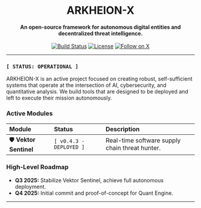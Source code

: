 

<h1 align="center">ARKHEION-X</h1>

<p align="center">
  <strong>An open-source framework for autonomous digital entities and decentralized threat intelligence.</strong>
  <br/><br/>
  <a href="https://github.com/Yudis-bit/Arkheion-X/actions"><img src="https://img.shields.io/github/actions/workflow/status/Yudis-bit/Arkheion-X/main.yml?style=for-the-badge&logo=githubactions&logoColor=white&label=Build" alt="Build Status"></a>
  <a href="https://github.com/Yudis-bit/Arkheion-X/blob/main/LICENSE"><img src="https://img.shields.io/github/license/Yudis-bit/Arkheion-X?style=for-the-badge&color=blue" alt="License"></a>
  <a href="https://twitter.com/arkheionx"><img src="https://img.shields.io/twitter/follow/arkheionx?style=for-the-badge&logo=x" alt="Follow on X"></a>
</p>

---

### `[ STATUS: OPERATIONAL ]`

ARKHEION-X is an active project focused on creating robust, self-sufficient systems that operate at the intersection of AI, cybersecurity, and quantitative analysis. We build tools that are designed to be deployed and left to execute their mission autonomously.

### Active Modules

| Module | Status | Description |
| :--- | :--- | :--- |
| 🛡️ **Vektor Sentinel** | `[ v0.4.3 - DEPLOYED ]` | Real-time software supply chain threat hunter. |

### High-Level Roadmap

* **Q3 2025:** Stabilize Vektor Sentinel, achieve full autonomous deployment.
* **Q4 2025:** Initial commit and proof-of-concept for Quant Engine.

---